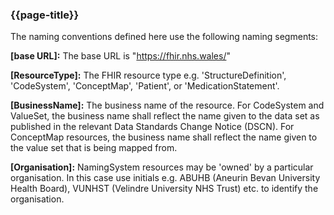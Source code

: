 ### {{page-title}}

The naming conventions defined here use the following naming segments:

**[base URL]:** The base URL  is "https://fhir.nhs.wales/"

**[ResourceType]:** The FHIR resource type e.g. 'StructureDefinition', 'CodeSystem', 'ConceptMap', 'Patient', or 'MedicationStatement'.  

**[BusinessName]:** The business name of the resource. For CodeSystem and ValueSet, the business name shall reflect the name given to the data set as published in the relevant Data Standards Change Notice (DSCN). For ConceptMap resources, the business name shall reflect the name given to the value set that is being mapped from. 

**[Organisation]:** NamingSystem resources may be 'owned' by a particular organisation. In this case use initials e.g. ABUHB (Aneurin Bevan University Health Board), VUNHST (Velindre University NHS Trust) etc. to identify the organisation.

<!--
*Note that in some cases the HL7 FHIR standard mandates value sets that do not match the equivalent Wales data standards e.g. [AdministrativeGender](https://hl7.org/fhir/R4/valueset-administrative-gender.html). In this case a concept map is required to map from the HL7 standard to the Welsh standard.*
-->
<br>